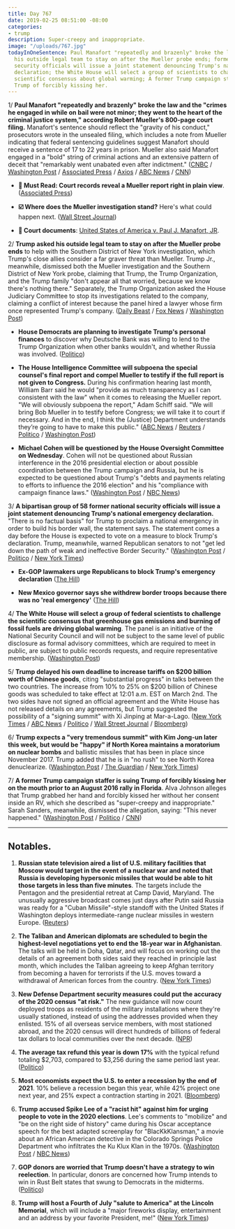 ```yaml
---
title: Day 767
date: 2019-02-25 08:51:00 -08:00
categories:
- trump
description: Super-creepy and inappropriate.
image: "/uploads/767.jpg"
todayInOneSentence: Paul Manafort "repeatedly and brazenly" broke the law; Trump asked
  his outside legal team to stay on after the Mueller probe ends; former national
  security officials will issue a joint statement denouncing Trump's national emergency
  declaration; the White House will select a group of scientists to challenge the
  scientific consensus about global warming; A former Trump campaign staffer is suing
  Trump of forcibly kissing her.
---
```


1/ **Paul Manafort "repeatedly and brazenly" broke the law and the "crimes he engaged in while on bail were not minor; they went to the heart of the criminal justice system," according Robert Mueller's 800-page court filing.** Manafort's sentence should reflect the "gravity of his conduct," prosecutors wrote in the unsealed filing, which includes a note from Mueller indicating that federal sentencing guidelines suggest Manafort should receive a sentence of 17 to 22 years in prison. Mueller also said Manafort engaged in a "bold" string of criminal actions and an extensive pattern of deceit that "remarkably went unabated even after indictment." ([CNBC](https://www.cnbc.com/2019/02/23/robert-mueller-drops-800-page-sentencing-memo-on-paul-manafort.html) / [Washington Post](http://www.washingtonpost.com/local/legal-issues/paul-manafort-a-hardened-and-bold-criminal-mueller-prosecutors-tell-judge/2019/02/23/690bd33c-3542-11e9-af5b-b51b7ff322e9_story.html) / [Associated Press](https://www.apnews.com/284652f3b06d478bb16b90d1f957e29c) / [Axios](https://www.axios.com/paul-manafort-mueller-sentencing-memo-582eacb7-dad4-4aa6-9b48-6557e0ee206a.html) / [ABC News](https://abcnews.go.com/Politics/paul-manaforts-dc-sentence-reflect-gravity-conduct-special/story?id=61247793) / [CNN](https://www.cnn.com/2019/02/23/politics/manafort-sentencing-memo-mueller/index.html))

* **🚨 Must Read: Court records reveal a Mueller report right in plain view**. ([Associated Press](https://apnews.com/2b8513d4a4224a559d7048edb396cdfd))

* **☑️ Where does the Mueller investigation stand?** Here's what could happen next. ([Wall Street Journal](https://www.wsj.com/articles/final-mueller-report-not-expected-next-week-justice-department-official-says-11550874759))

* **🔎 Court documents**: [United States of America v. Paul J. Manafort, JR](https://www.documentcloud.org/documents/5747652-Mueller-s-Sentencing-Memo-In-Manafort-s-Case.html).

2/ **Trump asked his outside legal team to stay on after the Mueller probe ends** to help with the Southern District of New York investigation, which Trump's close allies consider a far graver threat than Mueller. Trump Jr., meanwhile, dismissed both the Mueller investigation and the Southern District of New York probe, claiming that Trump, the Trump Organization, and the Trump family "don't appear all that worried, because we know there's nothing there." Separately, the Trump Organization asked the House Judiciary Committee to stop its investigations related to the company, claiming a conflict of interest because the panel hired a lawyer whose firm once represented Trump's company. ([Daily Beast](https://www.thedailybeast.com/trump-to-legal-team-stay-for-coming-legal-hellscape) / [Fox News](https://www.foxnews.com/politics/donald-trump-jr-says-family-have-no-fears-over-mueller-investigation-report) / [Washington Post](https://www.washingtonpost.com/politics/trump-organization-asks-house-committee-to-cease-investigations-citing-an-alleged-conflict-of-interest/2019/02/25/7d8e2462-3917-11e9-a2cd-307b06d0257b_story.html))

* **House Democrats are planning to investigate Trump's personal finances** to discover why Deutsche Bank was willing to lend to the Trump Organization when other banks wouldn't, and whether Russia was involved. ([Politico](https://www.politico.com/story/2019/02/25/trump-money-deutsche-bank-1204497))

* **The House Intelligence Committee will subpoena the special counsel's final report and compel Mueller to testify if the full report is not given to Congress.** During his confirmation hearing last month, William Barr said he would "provide as much transparency as I can consistent with the law" when it comes to releasing the Mueller report. "We will obviously subpoena the report," Adam Schiff said. "We will bring Bob Mueller in to testify before Congress; we will take it to court if necessary. And in the end, I think the (Justice) Department understands they’re going to have to make this public." ([ABC News](https://abcnews.go.com/Politics/absolutely-prepared-sue-trump-administration-mueller-report-released/story?id=61264336) / [Reuters](https://www.reuters.com/article/us-usa-trump-russia-idUSKCN1QD0V6) / [Politico](https://www.politico.com/story/2019/02/24/adam-schiff-mueller-report-1182516) / [Washington Post](https://www.washingtonpost.com/politics/house-democrats-will-subpoena-mueller-if-report-is-not-made-public-schiff-says/2019/02/24/0a0dc906-3841-11e9-a2cd-307b06d0257b_story.html))

* **Michael Cohen will be questioned by the House Oversight Committee on Wednesday**. Cohen will not be questioned about Russian interference in the 2016 presidential election or about possible coordination between the Trump campaign and Russia, but he is expected to be questioned about Trump's "debts and payments relating to efforts to influence the 2016 election" and his "compliance with campaign finance laws." ([Washington Post](https://www.washingtonpost.com/politics/cohen-to-be-publicly-questioned-on-hush-payments-and-trumps-truthfulness/2019/02/25/1db6423c-3907-11e9-a2cd-307b06d0257b_story.html) / [NBC News](https://www.nbcnews.com/politics/donald-trump/lawmakers-preview-questions-cohen-testimony-week-n975081))

3/ **A bipartisan group of 58 former national security officials will issue a joint statement denouncing Trump's national emergency declaration.** "There is no factual basis" for Trump to proclaim a national emergency in order to build his border wall, the statement says. The statement comes a day before the House is expected to vote on a measure to block Trump's declaration. Trump, meanwhile, warned Republican senators to not "get led down the path of weak and ineffective Border Security." ([Washington Post](http://www.washingtonpost.com/world/national-security/former-senior-national-security-officials-to-issue-declaration-on-national-emergency/2019/02/24/3e4908c6-3859-11e9-a2cd-307b06d0257b_story.html) / [Politico](https://www.politico.com/story/2019/02/24/national-security-trump-emergency-declaration-1182732) / [New York Times](https://www.nytimes.com/2019/02/25/us/politics/national-emergency-republicans.html))

* **Ex-GOP lawmakers urge Republicans to block Trump's emergency declaration** ([The Hill](https://thehill.com/homenews/house/431374-ex-gop-lawmakers-pen-letter-urging-current-republicans-to-block-trumps))

* **New Mexico governor says she withdrew border troops because there was no 'real emergency'** ([The Hill](https://thehill.com/latino/431352-new-mexico-governor-says-she-withdrew-border-troops-because-there-was-no-real))

4/ **The White House will select a group of federal scientists to challenge the scientific consensus that greenhouse gas emissions and burning of fossil fuels are driving global warming**. The panel is an initiative of the National Security Council and will not be subject to the same level of public disclosure as formal advisory committees, which are required to meet in public, are subject to public records requests, and require representative membership. ([Washington Post](http://www.washingtonpost.com/national/health-science/white-house-to-select-federal-scientists-to-reassess-government-climate-findings-sources-say/2019/02/24/49cd0a84-37dd-11e9-af5b-b51b7ff322e9_story.html))

5/ **Trump delayed his own deadline to increase tariffs on $200 billion worth of Chinese goods**, citing "substantial progress" in talks between the two countries. The increase from 10% to 25% on $200 billion of Chinese goods was scheduled to take effect at 12:01 a.m. EST on March 2nd. The two sides have not signed an official agreement and the White House has not released details on any agreements, but Trump suggested the possibility of a "signing summit" with Xi Jinping at Mar-a-Lago. ([New York Times](https://www.nytimes.com/2019/02/24/us/politics/us-china-trade-truce.html) / [ABC News](https://abcnews.go.com/Politics/wireStory/trump-extends-china-tariff-deadline-cites-progress-talks-61281339) / [Politico](https://www.politico.com/story/2019/02/24/trump-china-tariffs-delayed-1182730) / [Wall Street Journal](https://www.wsj.com/articles/trump-to-delay-tariff-increases-on-chinese-imports-11551050187) / [Bloomberg](https://www.bloomberg.com/news/articles/2019-02-24/trump-extends-china-tariff-truce-after-substantial-progress?srnd=politics-vp))

6/ **Trump expects a "very tremendous summit" with Kim Jong-un later this week, but would be "happy" if North Korea maintains a moratorium on nuclear bombs** and ballistic missiles that has been in place since November 2017. Trump added that he is in "no rush" to see North Korea denuclearize. ([Washington Post](https://www.washingtonpost.com/politics/no-rush-trump-redefines-success-ahead-of-second-summit-with-north-korean-leader-kim-jong-un/2019/02/23/ca8bb810-36b0-11e9-af5b-b51b7ff322e9_story.html) / [The Guardian](https://www.theguardian.com/us-news/2019/feb/25/us-negotiating-position-in-disarray-ahead-of-summit-with-north-korea) / [New York Times](https://www.nytimes.com/2019/02/25/us/politics/vietnam-summit-trump-kim.html))

7/ **A former Trump campaign staffer is suing Trump of forcibly kissing her on the mouth prior to an August 2016 rally in Florida**. Alva Johnson alleges that Trump grabbed her hand and forcibly kissed her without her consent inside an RV, which she described as "super-creepy and inappropriate." Sarah Sanders, meanwhile, dismissed the allegation, saying: "This never happened." ([Washington Post](https://www.washingtonpost.com/investigations/former-campaign-staffer-alleges-in-lawsuit-that-trump-kissed-her-without-her-consent-the-white-house-denies-the-charge/2019/02/25/fe1869a4-3498-11e9-946a-115a5932c45b_story.html) / [Politico](https://www.politico.com/story/2019/02/25/trump-campaign-staffer-assault-1183606) / [CNN](https://www.cnn.com/2019/02/25/politics/alva-johnson-donald-trump-lawsuit/index.html))

---

## Notables.

1. **Russian state television aired a list of U.S. military facilities that Moscow would target in the event of a nuclear war and noted that Russia is developing hypersonic missiles that would be able to hit those targets in less than five minutes**. The targets include the Pentagon and the presidential retreat at Camp David, Maryland. The unusually aggressive broadcast comes just days after Putin said Russia was ready for a "Cuban Missile"-style standoff with the United States if Washington deploys intermediate-range nuclear missiles in western Europe. ([Reuters](https://www.reuters.com/article/us-usa-nuclear-russia-idUSKCN1QE1DM))

2. **The Taliban and American diplomats are scheduled to begin the highest-level negotiations yet to end the 18-year war in Afghanistan**. The talks will be held in Doha, Qatar, and will focus on working out the details of an agreement both sides said they reached in principle last month, which includes the Taliban agreeing to keep Afghan territory from becoming a haven for terrorists if the U.S. moves toward a withdrawal of American forces from the country. ([New York Times](https://www.nytimes.com/2019/02/25/world/asia/us-taliban-talks-afghanistan-qatar-baradar.html))

3. **New Defense Department security measures could put the accuracy of the 2020 census "at risk."** The new guidance will now count deployed troops as residents of the military installations where they're usually stationed, instead of using the addresses provided when they enlisted. 15% of all overseas service members, with most stationed abroad, and the 2020 census will direct hundreds of billions of federal tax dollars to local communities over the next decade. ([NPR](https://www.npr.org/2019/02/25/697315761/restrictions-on-deployed-u-s-troop-data-could-put-2020-census-at-risk))

4. **The average tax refund this year is down 17%** with the typical refund totaling $2,703, compared to $3,256 during the same period last year. ([Politico](https://www.politico.com/story/2019/02/22/irs-tax-refunds-2019-1207283))

5. **Most economists expect the U.S. to enter a recession by the end of 2021**. 10% believe a recession began this year, while 42% project one next year, and 25% expect a contraction starting in 2021. ([Bloomberg](https://www.bloomberg.com/news/articles/2019-02-25/most-economists-see-u-s-recession-by-2021-nabe-survey-shows))

6. **Trump accused Spike Lee of a "racist hit" against him for urging people to vote in the 2020 elections**. Lee's comments to "mobilize" and "be on the right side of history" came during his Oscar acceptance speech for the best adapted screenplay for "BlacKkKlansman," a movie about an African American detective in the Colorado Springs Police Department who infiltrates the Ku Klux Klan in the 1970s. ([Washington Post](https://www.washingtonpost.com/politics/trump-accuses-spike-lee-of-delivering-a-racist-hit-on-him-at-oscars/2019/02/25/1a78d5f2-38f4-11e9-a2cd-307b06d0257b_story.html) / [NBC News](https://www.nbcnews.com/politics/donald-trump/president-trump-tweets-spike-lee-racist-against-him-n975586))

7. **GOP donors are worried that Trump doesn't have a strategy to win reelection**. In particular, donors are concerned how Trump intends to win in Rust Belt states that swung to Democrats in the midterms. ([Politico](https://www.politico.com/story/2019/02/25/trump-2020-campaign-strategy-1179119))

8. **Trump will host a Fourth of July "salute to America" at the Lincoln Memorial**, which will include a "major fireworks display, entertainment and an address by your favorite President, me!" ([New York Times](https://www.nytimes.com/2019/02/24/us/politics/trump-parade-july-4.html))
